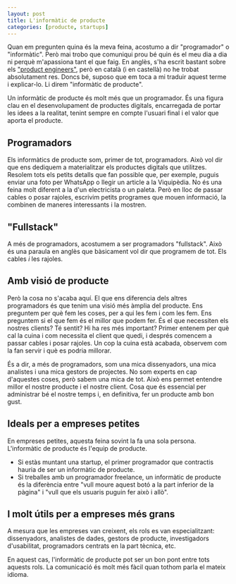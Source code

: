 ```yaml
---
layout: post
title: L'informàtic de producte
categories: [producte, startups]
---
```


Quan em pregunten quina és la meva feina, acostumo a dir "programador" o "informàtic". Però mai trobo que comuniqui prou bé quin és el meu dia a dia ni perquè m'apassiona tant el que faig. En anglès, s'ha escrit bastant sobre els ["product engineers"](https://posthog.com/blog/what-is-a-product-engineer), però en català (i en castellà) no he trobat absolutament res. Doncs bé, suposo que em toca a mi traduir aquest terme i explicar-lo. Li direm "informàtic de producte".

Un informàtic de producte és molt més que un programador. És una figura clau en el desenvolupament de productes digitals, encarregada de portar les idees a la realitat, tenint sempre en compte l'usuari final i el valor que aporta el producte.


## Programadors

Els informàtics de producte som, primer de tot, programadors. Això vol dir que ens dediquem a materialitzar els productes digitals que utilitzes. Resolem tots els petits detalls que fan possible que, per exemple, puguis enviar una foto per WhatsApp o llegir un article a la Viquipèdia. No és una feina molt diferent a la d'un electricista o un paleta. Però en lloc de passar cables o posar rajoles, escrivim petits programes que mouen informació, la combinen de maneres interessants i la mostren.

## "Fullstack"

A més de programadors, acostumem a ser programadors "fullstack". Això és una paraula en anglès que bàsicament vol dir que programem de tot. Els cables *i* les rajoles.

## Amb visió de producte

Però la cosa no s'acaba aquí. El que ens diferencia dels altres programadors és que tenim una visió més àmplia del producte. Ens preguntem per què fem les coses, per a qui les fem i com les fem. Ens preguntem si el que fem és el millor que podem fer. És el que necessiten els nostres clients? Té sentit? Hi ha res més important? Primer entenem per què cal la cuina i com necessita el client que quedi, i després comencem a passar cables i posar rajoles. Un cop la cuina està acabada, observem com la fan servir i què es podria millorar.

És a dir, a més de programadors, som una mica dissenyadors, una mica analistes i una mica gestors de projectes. No som experts en cap d'aquestes coses, però sabem una mica de tot. Això ens permet entendre millor el nostre producte i el nostre client. Cosa que és essencial per administrar bé el nostre temps i, en definitiva, fer un producte amb bon gust.

## Ideals per a empreses petites

En empreses petites, aquesta feina sovint la fa una sola persona. L'informàtic de producte és l'equip de producte.

- Si estàs muntant una startup, el primer programador que contractis hauria de ser un informàtic de producte.
- Si treballes amb un programador freelance, un informàtic de producte és la diferència entre "vull moure aquest botó a la part inferior de la pàgina" i "vull que els usuaris puguin fer això i allò".

## I molt útils per a empreses més grans

A mesura que les empreses van creixent, els rols es van especialitzant: dissenyadors, analistes de dades, gestors de producte, investigadors d'usabilitat, programadors centrats en la part tècnica, etc. 

En aquest cas, l'informàtic de producte pot ser un bon pont entre tots aquests rols. La comunicació és molt més fàcil quan tothom parla el mateix idioma.
